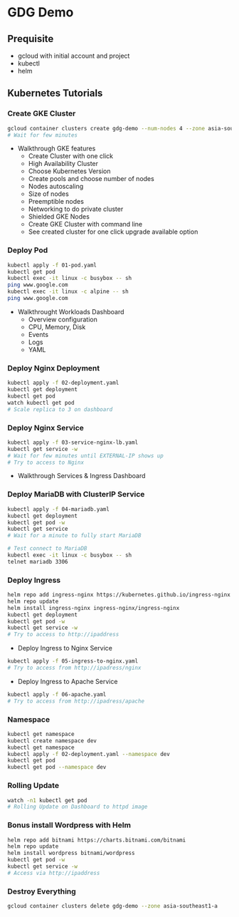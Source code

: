 # GDG Demo

## Prequisite

* gcloud with initial account and project
* kubectl
* helm

## Kubernetes Tutorials

### Create GKE Cluster

```bash
gcloud container clusters create gdg-demo --num-nodes 4 --zone asia-southeast1-a
# Wait for few minutes
```

* Walkthrough GKE features
  * Create Cluster with one click
  * High Availability Cluster
  * Choose Kubernetes Version
  * Create pools and choose number of nodes
  * Nodes autoscaling
  * Size of nodes
  * Preemptible nodes
  * Networking to do private cluster
  * Shielded GKE Nodes
  * Create GKE Cluster with command line
  * See created cluster for one click upgrade available option

### Deploy Pod

```bash
kubectl apply -f 01-pod.yaml
kubectl get pod
kubectl exec -it linux -c busybox -- sh
ping www.google.com
kubectl exec -it linux -c alpine -- sh
ping www.google.com
```

* Walkthrought Workloads Dashboard
  * Overview configuration
  * CPU, Memory, Disk
  * Events
  * Logs
  * YAML

### Deploy Nginx Deployment

```bash
kubectl apply -f 02-deployment.yaml
kubectl get deployment
kubectl get pod
watch kubectl get pod
# Scale replica to 3 on dashboard
```

### Deploy Nginx Service

```bash
kubectl apply -f 03-service-nginx-lb.yaml
kubectl get service -w
# Wait for few minutes until EXTERNAL-IP shows up
# Try to access to Nginx
```

* Walkthrough Services & Ingress Dashboard

### Deploy MariaDB with ClusterIP Service

```bash
kubectl apply -f 04-mariadb.yaml
kubectl get deployment
kubectl get pod -w
kubectl get service
# Wait for a minute to fully start MariaDB

# Test connect to MariaDB
kubectl exec -it linux -c busybox -- sh
telnet mariadb 3306
```

### Deploy Ingress

```bash
helm repo add ingress-nginx https://kubernetes.github.io/ingress-nginx
helm repo update
helm install ingress-nginx ingress-nginx/ingress-nginx
kubectl get deployment
kubectl get pod -w
kubectl get service -w
# Try to access to http://ipaddress
```

* Deploy Ingress to Nginx Service

```bash
kubectl apply -f 05-ingress-to-nginx.yaml
# Try to access from http://ipadress/nginx
```

* Deploy Ingress to Apache Service

```bash
kubectl apply -f 06-apache.yaml
# Try to access from http://ipadress/apache
```

### Namespace

```bash
kubectl get namespace
kubectl create namespace dev
kubectl get namespace
kubectl apply -f 02-deployment.yaml --namespace dev
kubectl get pod
kubectl get pod --namespace dev
```

### Rolling Update

```bash
watch -n1 kubectl get pod
# Rolling Update on Dashboard to httpd image
```

### Bonus install Wordpress with Helm

```bash
helm repo add bitnami https://charts.bitnami.com/bitnami
helm repo update
helm install wordpress bitnami/wordpress
kubectl get pod -w
kubectl get service -w
# Access via http://ipaddress
```

### Destroy Everything

```bash
gcloud container clusters delete gdg-demo --zone asia-southeast1-a
```
